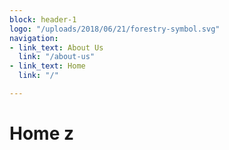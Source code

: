 ```yaml
---
block: header-1
logo: "/uploads/2018/06/21/forestry-symbol.svg"
navigation:
- link_text: About Us
  link: "/about-us"
- link_text: Home
  link: "/"

---
```

# Home z